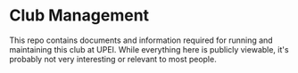 # Club Management

This repo contains documents and information required for running and maintaining this club at UPEI. While everything here is publicly viewable, it's probably not very interesting or relevant to most people.
